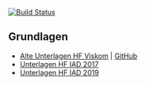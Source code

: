 
[![Build Status](https://ci.signalwerk.ch/api/badges/signalwerk/learn.interaction/status.svg)](https://ci.signalwerk.ch/signalwerk/learn.interaction)

## Grundlagen
* [Alte Unterlagen HF Viskom](https://signalwerk.github.io/webdesign.IAD/) | [GitHub](https://github.com/signalwerk/webdesign.IAD)
* [Unterlagen HF IAD 2017](http://iad2017.signalwerk.ch/)
* [Unterlagen HF IAD 2019](https://signalwerk.github.io/IAD2019/) 

